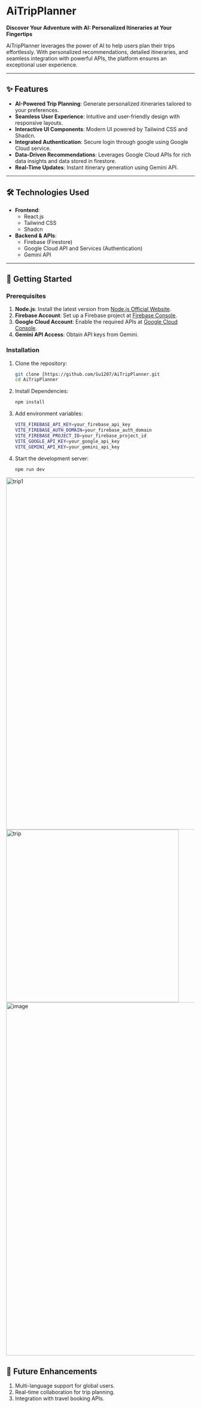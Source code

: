 # AiTripPlanner

**Discover Your Adventure with AI: Personalized Itineraries at Your Fingertips**

AiTripPlanner leverages the power of AI to help users plan their trips effortlessly. With personalized recommendations, detailed itineraries, and seamless integration with powerful APIs, the platform ensures an exceptional user experience.

---

## ✨ **Features**
- **AI-Powered Trip Planning**: Generate personalized itineraries tailored to your preferences.
- **Seamless User Experience**: Intuitive and user-friendly design with responsive layouts.
- **Interactive UI Components**: Modern UI powered by Tailwind CSS and Shadcn.
- **Integrated Authentication**: Secure login through google using Google Cloud service.
- **Data-Driven Recommendations**: Leverages Google Cloud APIs for rich data insights and data stored in firestore.
- **Real-Time Updates**: Instant itinerary generation using Gemini API.

---

## 🛠️ **Technologies Used**
- **Frontend**:  
  - React.js  
  - Tailwind CSS  
  - Shadcn  
- **Backend & APIs**:  
  - Firebase (Firestore)  
  - Google Cloud API and Services (Authentication)  
  - Gemini API  

---

## 🚀 **Getting Started**
### Prerequisites
1. **Node.js**: Install the latest version from [Node.js Official Website](https://nodejs.org/).  
2. **Firebase Account**: Set up a Firebase project at [Firebase Console](https://console.firebase.google.com/).  
3. **Google Cloud Account**: Enable the required APIs at [Google Cloud Console](https://console.cloud.google.com/).  
4. **Gemini API Access**: Obtain API keys from Gemini.

### Installation
1. Clone the repository:  
   ```bash
   git clone [https://github.com/Su1207/AiTripPlanner.git
   cd AiTripPlanner

2. Install Dependencies:
   ```bash
   npm install

3. Add environment variables: 
   ```bash
   VITE_FIREBASE_API_KEY=your_firebase_api_key
   VITE_FIREBASE_AUTH_DOMAIN=your_firebase_auth_domain
   VITE_FIREBASE_PROJECT_ID=your_firebase_project_id
   VITE_GOOGLE_API_KEY=your_google_api_key
   VITE_GEMINI_API_KEY=your_gemini_api_key

4. Start the development server:
   ```bash
   npm run dev


<img width="940" alt="trip1" src="https://github.com/user-attachments/assets/acd15763-d982-40d2-9427-680459978422">
<img width="461" alt="trip" src="https://github.com/user-attachments/assets/ef2db042-e8f2-4c23-9e71-b7c5ccffad84">
<img width="943" alt="image" src="https://github.com/user-attachments/assets/4dc13594-cadc-4e28-9375-4ae6d2a06230">




## 🔮 **Future Enhancements**
1. Multi-language support for global users.
2. Real-time collaboration for trip planning.
3. Integration with travel booking APIs.

